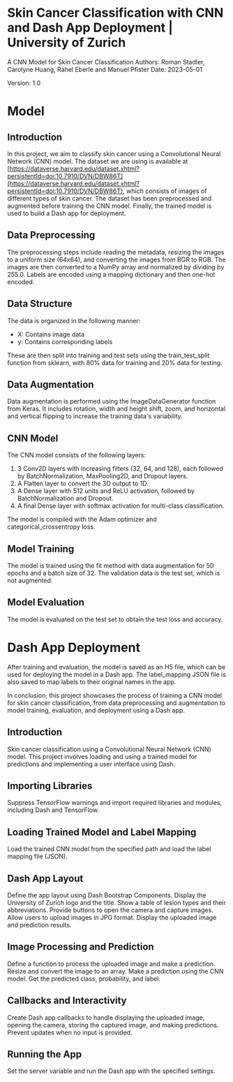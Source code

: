 # Skin Cancer Classification with CNN and Dash App Deployment | University of Zurich

A CNN Model for Skin Cancer Classification
Authors: Roman Stadler, Carolyne Huang, Rahel Eberle and Manuel Pfister
Date: 2023-05-01

Version: 1.0

# Model

## Introduction
In this project, we aim to classify skin cancer using a Convolutional Neural Network (CNN) model. The dataset we are using is available at [https://dataverse.harvard.edu/dataset.xhtml?persistentId=doi:10.7910/DVN/DBW86T](https://dataverse.harvard.edu/dataset.xhtml?persistentId=doi:10.7910/DVN/DBW86T), which consists of images of different types of skin cancer. The dataset has been preprocessed and augmented before training the CNN model. Finally, the trained model is used to build a Dash app for deployment.

## Data Preprocessing
The preprocessing steps include reading the metadata, resizing the images to a uniform size (64x64), and converting the images from BGR to RGB. The images are then converted to a NumPy array and normalized by dividing by 255.0. Labels are encoded using a mapping dictionary and then one-hot encoded.

## Data Structure
The data is organized in the following manner:
- X: Contains image data
- y: Contains corresponding labels

These are then split into training and test sets using the train_test_split function from sklearn, with 80% data for training and 20% data for testing.

## Data Augmentation
Data augmentation is performed using the ImageDataGenerator function from Keras. It includes rotation, width and height shift, zoom, and horizontal and vertical flipping to increase the training data's variability.

## CNN Model
The CNN model consists of the following layers:
1. 3 Conv2D layers with increasing filters (32, 64, and 128), each followed by BatchNormalization, MaxPooling2D, and Dropout layers.
2. A Flatten layer to convert the 3D output to 1D.
3. A Dense layer with 512 units and ReLU activation, followed by BatchNormalization and Dropout.
4. A final Dense layer with softmax activation for multi-class classification.

The model is compiled with the Adam optimizer and categorical_crossentropy loss.

## Model Training
The model is trained using the fit method with data augmentation for 50 epochs and a batch size of 32. The validation data is the test set, which is not augmented.

## Model Evaluation
The model is evaluated on the test set to obtain the test loss and accuracy.

# Dash App Deployment
After training and evaluation, the model is saved as an H5 file, which can be used for deploying the model in a Dash app. The label_mapping JSON file is also saved to map labels to their original names in the app.

In conclusion, this project showcases the process of training a CNN model for skin cancer classification, from data preprocessing and augmentation to model training, evaluation, and deployment using a Dash app.

## Introduction
Skin cancer classification using a Convolutional Neural Network (CNN) model. This project involves loading and using a trained model for predictions and implementing a user interface using Dash.

## Importing Libraries
Suppress TensorFlow warnings and import required libraries and modules, including Dash and TensorFlow.

## Loading Trained Model and Label Mapping
Load the trained CNN model from the specified path and load the label mapping file (JSON).

## Dash App Layout
Define the app layout using Dash Bootstrap Components. Display the University of Zurich logo and the title. Show a table of lesion types and their abbreviations. Provide buttons to open the camera and capture images. Allow users to upload images in JPG format. Display the uploaded image and prediction results.

## Image Processing and Prediction
Define a function to process the uploaded image and make a prediction. Resize and convert the image to an array. Make a prediction using the CNN model. Get the predicted class, probability, and label.

## Callbacks and Interactivity
Create Dash app callbacks to handle displaying the uploaded image, opening the camera, storing the captured image, and making predictions. Prevent updates when no input is provided.

## Running the App
Set the server variable and run the Dash app with the specified settings.






